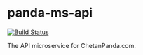 # panda-ms-api

[![Build Status](https://travis-ci.org/chetanpanda/panda-ms-api.svg?branch=master)](https://travis-ci.org/chetanpanda/panda-ms-api)

The API microservice for ChetanPanda.com.
